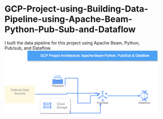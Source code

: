 # GCP-Project-using-Building-Data-Pipeline-using-Apache-Beam-Python-Pub-Sub-and-Dataflow

I built the data pipeline for this project using Apache Beam, Python, Pub/sub, and Dataflow.
![GCP_Data_Pipeline_Architecture_Diagram](GCP.png)
